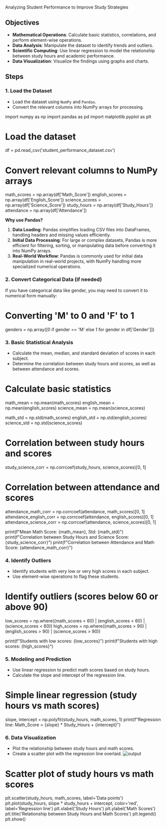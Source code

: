 Analyzing Student Performance to Improve Study Strategies

## Objectives
- **Mathematical Operations**: Calculate basic statistics, correlations, and perform element-wise operations.
- **Data Analysis**: Manipulate the dataset to identify trends and outliers.
- **Scientific Computing**: Use linear regression to model the relationship between study hours and academic performance.
- **Data Visualization**: Visualize the findings using graphs and charts.

## Steps

### 1. Load the Dataset
- Load the dataset using `NumPy` and `Pandas`.
- Convert the relevant columns into NumPy arrays for processing.

import numpy as np
import pandas as pd
import matplotlib.pyplot as plt

# Load the dataset
df = pd.read_csv('student_performance_dataset.csv')

# Convert relevant columns to NumPy arrays
math_scores = np.array(df['Math_Score'])
english_scores = np.array(df['English_Score'])
science_scores = np.array(df['Science_Score'])
study_hours = np.array(df['Study_Hours'])
attendance = np.array(df['Attendance'])

**Why use Pandas?**
1. **Data Loading**: Pandas simplifies loading CSV files into DataFrames, handling headers and missing values efficiently.
2. **Initial Data Processing**: For large or complex datasets, Pandas is more efficient for filtering, sorting, or manipulating data before converting it into NumPy arrays.
3. **Real-World Workflow**: Pandas is commonly used for initial data manipulation in real-world projects, with NumPy handling more specialized numerical operations.

### 2. Convert Categorical Data (if needed)
If you have categorical data like gender, you may need to convert it to numerical form manually:

# Converting 'M' to 0 and 'F' to 1
genders = np.array([0 if gender == 'M' else 1 for gender in df['Gender']])

### 3. Basic Statistical Analysis
- Calculate the mean, median, and standard deviation of scores in each subject.
- Determine the correlation between study hours and scores, as well as between attendance and scores.

# Calculate basic statistics
math_mean = np.mean(math_scores)
english_mean = np.mean(english_scores)
science_mean = np.mean(science_scores)

math_std = np.std(math_scores)
english_std = np.std(english_scores)
science_std = np.std(science_scores)

# Correlation between study hours and scores
study_science_corr = np.corrcoef(study_hours, science_scores)[0, 1]

# Correlation between attendance and scores
attendance_math_corr = np.corrcoef(attendance, math_scores)[0, 1]
attendance_english_corr = np.corrcoef(attendance, english_scores)[0, 1]
attendance_science_corr = np.corrcoef(attendance, science_scores)[0, 1]

print(f"Mean Math Score: {math_mean}, Std: {math_std}")
print(f"Correlation between Study Hours and Science Score: {study_science_corr}")
print(f"Correlation between Attendance and Math Score: {attendance_math_corr}")

### 4. Identify Outliers
- Identify students with very low or very high scores in each subject.
- Use element-wise operations to flag these students.

# Identify outliers (scores below 60 or above 90)
low_scores = np.where((math_scores < 60) | (english_scores < 60) | (science_scores < 60))
high_scores = np.where((math_scores > 90) | (english_scores > 90) | (science_scores > 90))

print(f"Students with low scores: {low_scores}")
print(f"Students with high scores: {high_scores}")

### 5. Modeling and Prediction
- Use linear regression to predict math scores based on study hours.
- Calculate the slope and intercept of the regression line.

# Simple linear regression (study hours vs math scores)
slope, intercept = np.polyfit(study_hours, math_scores, 1)
print(f"Regression line: Math_Score = {slope} * Study_Hours + {intercept}")

### 6. Data Visualization
- Plot the relationship between study hours and math scores.
- Create a scatter plot with the regression line overlaid.
![output](https://github.com/user-attachments/assets/dc8c5d85-b5ea-4d5c-ac68-a155d26c8c5f)

# Scatter plot of study hours vs math scores
plt.scatter(study_hours, math_scores, label='Data points')
plt.plot(study_hours, slope * study_hours + intercept, color='red', label='Regression line')
plt.xlabel('Study Hours')
plt.ylabel('Math Scores')
plt.title('Relationship between Study Hours and Math Scores')
plt.legend()
plt.show()
